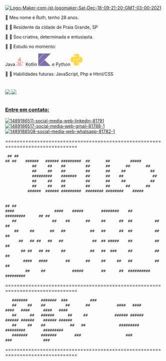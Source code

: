  
<a href="https://ibb.co/HC151Wy"><img align="center" src="https://i.ibb.co/1MhFhDN/Logo-Maker-com-ist-logomaker-Sat-Dec-18-09-21-20-GMT-03-00-2021.png" alt="Logo-Maker-com-ist-logomaker-Sat-Dec-18-09-21-20-GMT-03-00-2021" border="0" /></a>


🔸 Meu nome é Ruth, tenho 28 anos.

🔸 🌆 Residente da cidade de Praia Grande, SP

🔸 💬 Sou criativa, determinada e entusiasta.

🔸 🌱 Estudo no momento: 

Java<img height="30" src="https://raw.githubusercontent.com/devicons/devicon/master/icons/java/java-plain.svg"> Kotlin <img height="40" src="https://raw.githubusercontent.com/devicons/devicon/master/icons/kotlin/kotlin-plain.svg"> e Python<img height="40" src="https://raw.githubusercontent.com/devicons/devicon/master/icons/python/python-plain.svg"> 
      
🔸 🚀 Habilidades futuras: 
JavaScript, Php e Html/CSS 




#

<a href="https:https://github.com/Ruths2/github-readme-stats">
  <img align="center" height="180" src="https://github-readme-stats.vercel.app/api?username=Ruths2&theme=panda&show_icons=true" />
  <img align="center" height="180em" src="https://github-readme-stats.vercel.app/api/top-langs/?username=Ruths2&layout=compact&theme=panda" />

#

### Entre em contato:

<a href="https://www.linkedin.com/in/ruth-freire-a15325208"><img height="30" src="https://i.ibb.co/xSTPRYR/1489186511-social-media-web-linkedin-81791.png" alt="1489186511-social-media-web-linkedin-81791" border="0" /></a>
<a href="mailto:ruth09@yahoo.com"><img height="30" src="https://i.ibb.co/qpZxzrX/1489186517-social-media-web-gmail-81788-1.png" alt="1489186517-social-media-web-gmail-81788-1" border="0" /></a>
<a href="https://api.whatsapp.com/send?phone=5513988672041"><img height="30" src="https://i.ibb.co/pbs5dvh/1489186508-social-media-web-whatsapp-81782-1.png" alt="1489186508-social-media-web-whatsapp-81782-1" border="0" /></a>

===============================================================================
      
      
     ## ##                                                               
    ## ##    ######   ###### #########  ##       ##         #####      
                ##     ##    ##         ##       ##       ##       ##
                ##     ##    ##         ##       ##     ##           ##              
                #########    #######    ##       ##    ##             ##                         
                ##     ##    ##         ##       ##     ##           ##
                ##     ##    ##         ##       ##       ##       ##
              ######  ###### #########  ######## ########    #####    
      
                                                                                     ## ##
    ####                  ####    #####        ########    ##          #########      ## ##
       ##                ##    ##       ##     ##      ##  ##          ##        ##
        ##     ##       ##   ##           ##   ##      ##  ##          ##          ##
          ##   ## ##   ##   ##             ##  ## #####    ##          ##           ##
           ## ##   ## ##     ##           ##   ##  ###     ##          ##          ##
            ####   ####        ##       ##     ##     ##   ##          ##        ##
             ##     ##            #####        ##      ##  ##########  #########
      
    
    
    
===============================================================================
    
    
    
       #######      #######  ###          ###    
       ##     ##    ##         ##       ##            ####   ####      ####   ####      ####   ####
       ##      ##   ######      ##     ##            ###### ######    ###### ######    ###### ######
       ##     ##    ##           ##   ##               #########        #########        #########
       #######      #######        ###                    ###              ###              ###
                                                    
                                                                                                              

===============================================================================
